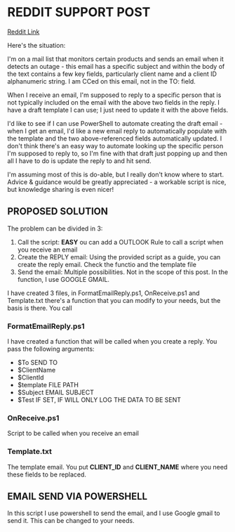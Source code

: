# REDDIT SUPPORT POST

[Reddit Link](https://www.reddit.com/r/PowerShell/comments/w1ztao/absolute_powershell_n00b_looking_for_a_way_to)

Here's the situation:

I'm on a mail list that monitors certain products and sends an email when it detects an outage - this email has a specific subject and within the body of the text contains a few key fields, particularly client name and a client ID alphanumeric string. I am CCed on this email, not in the TO: field.

When I receive an email, I'm supposed to reply to a specific person that is not typically included on the email with the above two fields in the reply. I have a draft template I can use; I just need to update it with the above fields.

I'd like to see if I can use PowerShell to automate creating the draft email - when I get an email, I'd like a new email reply to automatically populate with the template and the two above-referenced fields automatically updated. I don't think there's an easy way to automate looking up the specific person I'm supposed to reply to, so I'm fine with that draft just popping up and then all I have to do is update the reply to and hit send.

I'm assuming most of this is do-able, but I really don't know where to start. Advice & guidance would be greatly appreciated - a workable script is nice, but knowledge sharing is even nicer!


## PROPOSED SOLUTION

The problem can be divided in 3:

1) Call the script: __EASY__ ou can add a OUTLOOK Rule to call a script when you receive an email
2) Create the REPLY email: Using the provided script as a guide, you can create the reply email. Check the functio and the template file
3) Send the email: Multiple possibilities. Not in the scope of this post. In the function, I use GOOGLE GMAIL.



I have created 3 files, in FormatEmailReply.ps1, OnReceive.ps1 and Template.txt there's a function that you can modify to your needs, but the basis is there. You call

### FormatEmailReply.ps1

I have created a function that will be called when you create a reply. You pass the following arguments:
- $To                   SEND TO
- $ClientName
- $ClientId             
- $template 			FILE PATH
- $Subject              EMAIL SUBJECT
- $Test                 IF SET, IF WILL ONLY LOG THE DATA TO BE SENT


### OnReceive.ps1

Script to be called when you receive an email

### Template.txt

The template email. You put __CLIENT_ID__ and __CLIENT_NAME__ where you need these fields to be replaced.

## EMAIL SEND VIA POWERSHELL

 In this script I use powershell to send the email, and I use Google gmail to send it. This can be changed to your needs.


